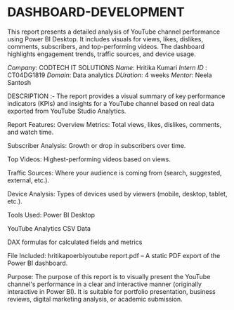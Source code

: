 # DASHBOARD-DEVELOPMENT
This report presents a detailed analysis of YouTube channel performance using Power BI Desktop. It includes visuals for views, likes, dislikes, comments, subscribers, and top-performing videos. The dashboard highlights engagement trends, traffic sources, and device usage. 

*Company*: CODTECH IT SOLUTIONS
*Name*: Hritika Kumari
*Intern ID* : CT04DG1819
*Domain*: Data analytics
*DUration*: 4 weeks
*Mentor*: Neela Santosh


DESCRIPTION :-
The report provides a visual summary of key performance indicators (KPIs) and insights for a YouTube channel based on real data exported from YouTube Studio Analytics.

 Report Features:
 Overview Metrics: Total views, likes, dislikes, comments, and watch time.

 Subscriber Analysis: Growth or drop in subscribers over time.

 Top Videos: Highest-performing videos based on views.

 Traffic Sources: Where your audience is coming from (search, suggested, external, etc.).

 Device Analysis: Types of devices used by viewers (mobile, desktop, tablet, etc.).

 Tools Used:
Power BI Desktop

YouTube Analytics CSV Data

DAX formulas for calculated fields and metrics

 File Included:
hritikapoerbiyoutube report.pdf – A static PDF export of the Power BI dashboard.

 Purpose:
The purpose of this report is to visually present the YouTube channel's performance in a clear and interactive manner (originally interactive in Power BI). It is suitable for portfolio presentation, business reviews, digital marketing analysis, or academic submission.

